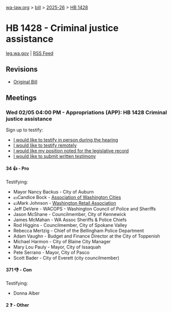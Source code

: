 [wa-law.org](/) > [bill](/bill/) > [2025-26](/bill/2025-26/) > [HB 1428](/bill/2025-26/hb/1428/)

# HB 1428 - Criminal justice assistance
[leg.wa.gov](https://app.leg.wa.gov/billsummary?BillNumber=1428&Year=2025&Initiative=false) | [RSS Feed](./rss.xml)

## Revisions
* [Original Bill](1/)

## Meetings
### Wed 02/05 04:00 PM - Appropriations (APP): HB 1428 Criminal justice assistance
Sign up to testify:
* [I would like to testify in person during the hearing](https://app.leg.wa.gov/csi/Testifier/Add?chamber=House&mId=32687&aId=162736&caId=25352&tId=1)
* [I would like to testify remotely](https://app.leg.wa.gov/csi/Testifier/Add?chamber=House&mId=32687&aId=162736&caId=25352&tId=2)
* [I would like my position noted for the legislative record](https://app.leg.wa.gov/csi/Testifier/Add?chamber=House&mId=32687&aId=162736&caId=25352&tId=3)
* [I would like to submit written testimony](https://app.leg.wa.gov/csi/Testifier/Add?chamber=House&mId=32687&aId=162736&caId=25352&tId=4)

#### 34 👍 - Pro
Testifying:
* Mayor Nancy Backus - City of Auburn
* 💵Candice Bock - [Association of Washington Cities](/org/association_of_washington_cities/)
* 💵Mark Johnson - [Washington Retail Association](/org/washington_retail_association/)
* Jeff DeVere - WACOPS - Washington Council of Police and Sheriffs
* Jason McShane - Councilmember, City of Kennewick
* James McMahan - WA Assoc Sheriffs & Police Chiefs
* Rod Higgins - Councilmember, City of Spokane Valley
* Rebecca Mertzig - Chief of the Bellingham Police Department
* Adam Vaughn - Budget and Finance Director at the City of Toppenish
* Michael Harmon - City of Blaine City Manager
* Mary Lou Pauly - Mayor, City of Issaquah
* Pete Serrano - Mayor, City of Pasco
* Scott Bader - City of Everett (city councilmember)

#### 371 👎 - Con
Testifying:
* Donna Alber

#### 2 ❓ - Other
